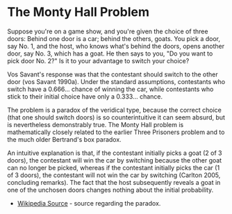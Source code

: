 # The Monty Hall Problem

Suppose you're on a game show, and you're given the choice of three doors: Behind one door is a car; behind the others, goats. You pick a door, say No. 1, and the host, who knows what's behind the doors, opens another door, say No. 3, which has a goat. He then says to you, "Do you want to pick door No. 2?" Is it to your advantage to switch your choice?

Vos Savant's response was that the contestant should switch to the other door (vos Savant 1990a). Under the standard assumptions, contestants who switch have a 0.666... chance of winning the car, while contestants who stick to their initial choice have only a 0.333... chance.

The problem is a paradox of the veridical type, because the correct choice (that one should switch doors) is so counterintuitive it can seem absurd, but is nevertheless demonstrably true. The Monty Hall problem is mathematically closely related to the earlier Three Prisoners problem and to the much older Bertrand's box paradox.

An intuitive explanation is that, if the contestant initially picks a goat (2 of 3 doors), the contestant will win the car by switching because the other goat can no longer be picked, whereas if the contestant initially picks the car (1 of 3 doors), the contestant will not win the car by switching (Carlton 2005, concluding remarks). The fact that the host subsequently reveals a goat in one of the unchosen doors changes nothing about the initial probability.

* [Wikipedia Source](https://en.wikipedia.org/wiki/Monty_Hall_problem) - source regarding the paradox.